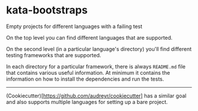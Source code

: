 # kata-bootstraps

Empty projects for different languages with a failing test

On the top level you can find different languages that are supported.

On the second level (in a particular language's directory) you'll find
different testing frameworks that are supported.

In each directory for a particular framework, there is always `README.md` file
that contains various useful information. At minimum it contains the
information on how to install the dependencies and run the tests.

----
(Cookiecutter)[https://github.com/audreyr/cookiecutter] has a similar goal and also supports multiple languages for setting up a bare project.

